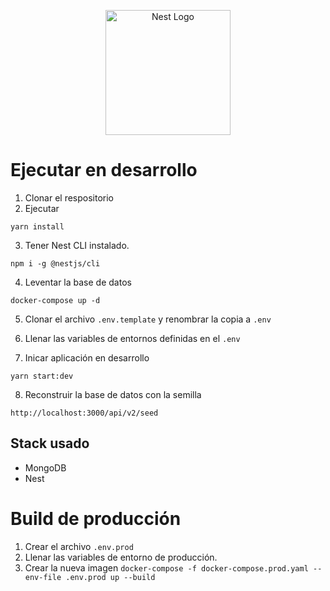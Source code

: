 <p align="center">
  <a href="http://nestjs.com/" target="blank"><img src="https://nestjs.com/img/logo-small.svg" width="200" alt="Nest Logo" /></a>
</p>

# Ejecutar en desarrollo

1. Clonar el respositorio
2. Ejecutar

```
yarn install
```

3. Tener Nest CLI instalado.

```
npm i -g @nestjs/cli
```

4. Leventar la base de datos

```
docker-compose up -d
```

5. Clonar el archivo `.env.template` y renombrar la copia a `.env`

6. Llenar las variables de entornos definidas en el `.env`

7. Inicar aplicación en desarrollo

```
yarn start:dev
```

8. Reconstruir la base de datos con la semilla

```
http://localhost:3000/api/v2/seed
```

## Stack usado

- MongoDB
- Nest

# Build de producción

1. Crear el archivo `.env.prod`
2. Llenar las variables de entorno de producción.
3. Crear la nueva imagen `docker-compose -f docker-compose.prod.yaml --env-file .env.prod up --build`
